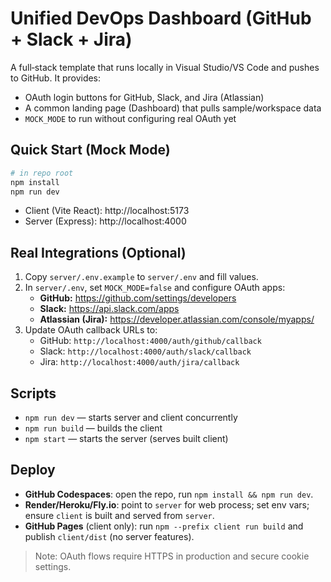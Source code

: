 # Unified DevOps Dashboard (GitHub + Slack + Jira)

A full‑stack template that runs locally in Visual Studio/VS Code and pushes to GitHub. It provides:
- OAuth login buttons for GitHub, Slack, and Jira (Atlassian)
- A common landing page (Dashboard) that pulls sample/workspace data
- `MOCK_MODE` to run without configuring real OAuth yet

## Quick Start (Mock Mode)
```bash
# in repo root
npm install
npm run dev
```
- Client (Vite React): http://localhost:5173
- Server (Express): http://localhost:4000

## Real Integrations (Optional)
1. Copy `server/.env.example` to `server/.env` and fill values.
2. In `server/.env`, set `MOCK_MODE=false` and configure OAuth apps:
   - **GitHub:** https://github.com/settings/developers
   - **Slack:** https://api.slack.com/apps
   - **Atlassian (Jira):** https://developer.atlassian.com/console/myapps/
3. Update OAuth callback URLs to:
   - GitHub: `http://localhost:4000/auth/github/callback`
   - Slack:  `http://localhost:4000/auth/slack/callback`
   - Jira:   `http://localhost:4000/auth/jira/callback`

## Scripts
- `npm run dev` — starts server and client concurrently
- `npm run build` — builds the client
- `npm start` — starts the server (serves built client)

## Deploy
- **GitHub Codespaces**: open the repo, run `npm install && npm run dev`.
- **Render/Heroku/Fly.io**: point to `server` for web process; set env vars; ensure `client` is built and served from `server`.
- **GitHub Pages** (client only): run `npm --prefix client run build` and publish `client/dist` (no server features).

> Note: OAuth flows require HTTPS in production and secure cookie settings.
